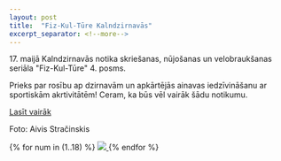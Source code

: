 ```yaml
---
layout: post
title:  "Fiz-Kul-Tūre Kalndzirnavās"
excerpt_separator: <!--more-->
---
```


17\. maijā Kalndzirnavās notika skriešanas, nūjošanas un velobraukšanas seriāla "Fiz-Kul-Tūre" 4. posms.
<!--more-->

Prieks par rosību ap dzirnavām un apkārtējās ainavas iedzīvināšanu ar sportiskām akrtivitātēm! Ceram, ka būs vēl vairāk šādu notikumu.

[Lasīt vairāk](https://www.valmierasnovads.lv/galerijas/fiz-kul-ture-4-posms-kalndzirnavas/)


Foto: Aivis Stračinskis

<div class="photo-gallery">
    {% for num in (1..18) %}
        <a data-fslightbox href="{{ site.baseurl_root }}/assets/blog/fizkulture/fizkulture-{{ forloop.index }}.jpg">
            <img src="{{ site.baseurl_root }}/assets/blog/fizkulture/thumbs/fizkulture-{{ forloop.index }}.jpg">
        </a>
    {% endfor %}
</div>